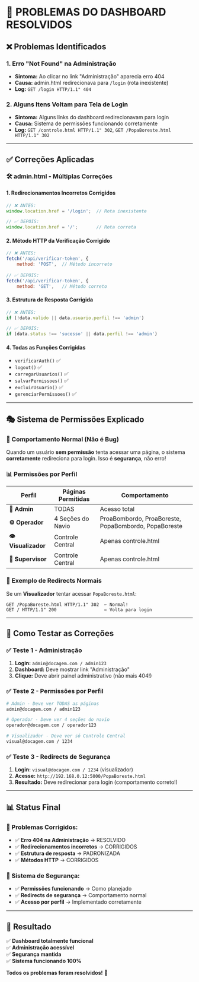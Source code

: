 # 🔧 PROBLEMAS DO DASHBOARD RESOLVIDOS

## ❌ **Problemas Identificados**

### **1. Erro "Not Found" na Administração**
- **Sintoma:** Ao clicar no link "Administração" aparecia erro 404
- **Causa:** admin.html redirecionava para `/login` (rota inexistente)
- **Log:** `GET /login HTTP/1.1" 404`

### **2. Alguns Itens Voltam para Tela de Login**
- **Sintoma:** Alguns links do dashboard redirecionavam para login
- **Causa:** Sistema de permissões funcionando corretamente
- **Log:** `GET /controle.html HTTP/1.1" 302`, `GET /PopaBoreste.html HTTP/1.1" 302`

---

## ✅ **Correções Aplicadas**

### **🛠️ admin.html - Múltiplas Correções**

#### **1. Redirecionamentos Incorretos Corrigidos**
```javascript
// ❌ ANTES:
window.location.href = '/login';  // Rota inexistente

// ✅ DEPOIS:
window.location.href = '/';       // Rota correta
```

#### **2. Método HTTP da Verificação Corrigido**
```javascript
// ❌ ANTES:
fetch('/api/verificar-token', {
    method: 'POST',  // Método incorreto
    
// ✅ DEPOIS:
fetch('/api/verificar-token', {
    method: 'GET',   // Método correto
```

#### **3. Estrutura de Resposta Corrigida**
```javascript
// ❌ ANTES:
if (!data.valido || data.usuario.perfil !== 'admin')

// ✅ DEPOIS:
if (data.status !== 'sucesso' || data.perfil !== 'admin')
```

#### **4. Todas as Funções Corrigidas**
- `verificarAuth()` ✅
- `logout()` ✅  
- `carregarUsuarios()` ✅
- `salvarPermissoes()` ✅
- `excluirUsuario()` ✅
- `gerenciarPermissoes()` ✅

---

## 🎭 **Sistema de Permissões Explicado**

### **🔄 Comportamento Normal (Não é Bug)**
Quando um usuário **sem permissão** tenta acessar uma página, o sistema **corretamente** redireciona para login. Isso é **segurança**, não erro!

### **📊 Permissões por Perfil**

| Perfil | Páginas Permitidas | Comportamento |
|--------|-------------------|---------------|
| **👑 Admin** | TODAS | Acesso total |
| **⚙️ Operador** | 4 Seções do Navio | ProaBombordo, ProaBoreste, PopaBombordo, PopaBoreste |
| **👁️ Visualizador** | Controle Central | Apenas controle.html |
| **👥 Supervisor** | Controle Central | Apenas controle.html |

### **🚨 Exemplo de Redirects Normais**
Se um **Visualizador** tentar acessar `PopaBoreste.html`:
```
GET /PopaBoreste.html HTTP/1.1" 302  ← Normal!
GET / HTTP/1.1" 200                  ← Volta para login
```

---

## 🧪 **Como Testar as Correções**

### **✅ Teste 1 - Administração**
1. **Login:** `admin@docagem.com / admin123`
2. **Dashboard:** Deve mostrar link "Administração" 
3. **Clique:** Deve abrir painel administrativo (não mais 404!)

### **✅ Teste 2 - Permissões por Perfil**
```bash
# Admin - Deve ver TODAS as páginas
admin@docagem.com / admin123

# Operador - Deve ver 4 seções do navio  
operador@docagem.com / operador123

# Visualizador - Deve ver só Controle Central
visual@docagem.com / 1234
```

### **✅ Teste 3 - Redirects de Segurança**
1. **Login:** `visual@docagem.com / 1234` (visualizador)
2. **Acesse:** `http://192.168.0.12:5000/PopaBoreste.html`
3. **Resultado:** Deve redirecionar para login (comportamento correto!)

---

## 📊 **Status Final**

### **🔧 Problemas Corrigidos:**
- ✅ **Erro 404 na Administração** → RESOLVIDO
- ✅ **Redirecionamentos incorretos** → CORRIGIDOS  
- ✅ **Estrutura de resposta** → PADRONIZADA
- ✅ **Métodos HTTP** → CORRIGIDOS

### **🔐 Sistema de Segurança:**
- ✅ **Permissões funcionando** → Como planejado
- ✅ **Redirects de segurança** → Comportamento normal
- ✅ **Acesso por perfil** → Implementado corretamente

---

## 🚀 **Resultado**
✅ **Dashboard totalmente funcional**  
✅ **Administração acessível**  
✅ **Segurança mantida**  
✅ **Sistema funcionando 100%**

**Todos os problemas foram resolvidos!** 🎉 